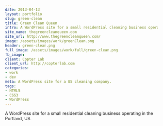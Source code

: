 ```yaml
---
date: 2013-04-13
layout: portfolio
slug: green-clean
title: Green Clean Queen
intro: A WordPress site for a small residential cleaning business operating in the Portland, US.
site_name: thegreencleanqueen.com
site_url: http://www.thegreencleanqueen.com/
image: /assets/images/work/greenClean.png
header: green-clean.png
full_image: /assets/images/work/full/green-clean.png
fb_image: 
client: Copter Lab
client_url: http://copterlab.com
categories:
- work
- dev
meta: A WordPress site for a US cleaning company.
tags: 
- HTML5
- CSS3
- WordPress
---
```


A WordPress site for a small residential cleaning business operating in the Portland, US.